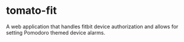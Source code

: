 tomato-fit
==========

A web application that handles fitbit device authorization and allows for setting Pomodoro themed device alarms.